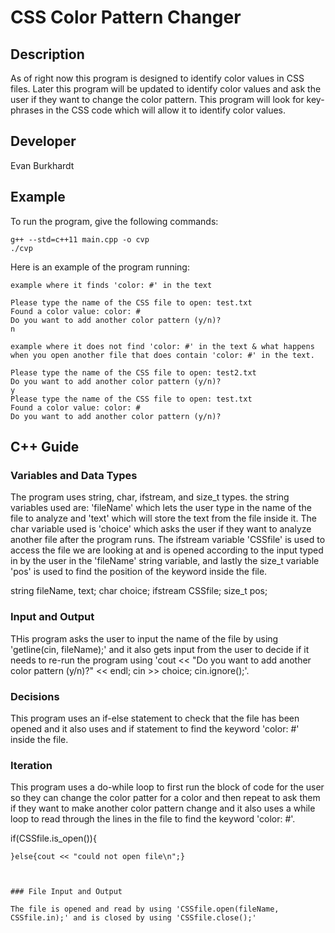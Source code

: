 # CSS Color Pattern Changer

## Description

As of right now this program is designed to identify color values in CSS files. Later this program will be updated to identify color values and ask the user if they want to change the color pattern. This program will look for key-phrases in the CSS code which will allow it to identify color values.

## Developer

Evan Burkhardt

## Example

To run the program, give the following commands:

```
g++ --std=c++11 main.cpp -o cvp
./cvp
```

Here is an example of the program running:

```
example where it finds 'color: #' in the text

Please type the name of the CSS file to open: test.txt
Found a color value: color: #
Do you want to add another color pattern (y/n)?
n

example where it does not find 'color: #' in the text & what happens when you open another file that does contain 'color: #' in the text.

Please type the name of the CSS file to open: test2.txt
Do you want to add another color pattern (y/n)?
y
Please type the name of the CSS file to open: test.txt
Found a color value: color: #
Do you want to add another color pattern (y/n)?
```

## C++ Guide

### Variables and Data Types

The program uses string, char, ifstream, and size_t types. the string variables used are: 'fileName' which lets the user type in the name of the file to analyze and 'text' which will store the text from the file inside it. The char variable used is 'choice' which asks the user if they want to analyze another file after the program runs. The ifstream variable 'CSSfile' is used to access the file we are looking at and is opened according to the input typed in by the user in the 'fileName' string variable, and lastly the size_t variable 'pos' is used to find the position of the keyword inside the file.

  string fileName, text;
  char choice;
  ifstream CSSfile;
  size_t pos;


### Input and Output

THis program asks the user to input the name of the file by using 'getline(cin, fileName);' and it also gets input from the user to decide if it needs to re-run the program using 'cout << "Do you want to add another color pattern (y/n)?" << endl;
    cin >> choice;
    cin.ignore();'.

### Decisions

This program uses an if-else statement to check that the file has been opened and it also uses and if statement to find the keyword 'color: #' inside the file.

### Iteration

This program uses a do-while loop to first run the block of code for the user so they can change the color patter for a color and then repeat to ask them if they want to make another color pattern change and it also uses a while loop to read through the lines in the file to find the keyword 'color: #'.

if(CSSfile.is_open()){
  ~~~~~~~~~~~~
}else{cout << "could not open file\n";}



### File Input and Output

The file is opened and read by using 'CSSfile.open(fileName, CSSfile.in);' and is closed by using 'CSSfile.close();'
